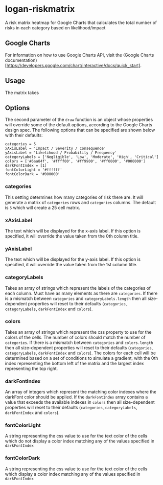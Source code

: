 # logan-riskmatrix
A risk matrix heatmap for Google Charts that calculates the total number of risks in each category based on likelihood/impact

## Google Charts

For information on how to use Google Charts API, visit the (Google Charts documentation)[https://developers.google.com/chart/interactive/docs/quick_start].

## Usage

The matrix takes 

## Options

The second parameter of the `draw` function is an object whose properties will override some of the default options, according to the Google Charts design spec. The following options that can be specified are shown below with their defaults:

    categories = 5
    xAxisLabel = 'Impact / Severity / Consequence'
    yAxisLabel = 'Likelihood / Probability / Frequency'
    categoryLabels = ['Negligible', 'Low', 'Moderate', 'High', 'Critical']
    colors = ['#6aa84f', '#ffff00', '#ff9900', '#ff0000', '#000000']
    darkFontIndex = [1]
    fontColorLight = '#ffffff'
    fontColorDark = '#000000'

### categories

This setting determines how many categories of risk there are. It will generate a matrix of `categories` rows and `categories` columns. The default is `5` which will create a 25 cell matrix.

### xAxisLabel

The text which will be displayed for the x-axis label. If this option is specified, it will override the value taken from the 0th column title.

### yAxisLabel

The text which will be displayed for the y-axis label. If this option is specified, it will override the value taken from the 1st column title.

### categoryLabels

Takes an array of strings which represent the labels of the categories of each column. Must have as many elements as there are `categories`. If there is a mismatch between `categories` and `categoryLabels.length` then all size-dependent properties will reset to their defaults (`categories`, `categoryLabels`, `darkFontIndex` and `colors`).

### colors
Takes an array of strings which represent the css property to use for the colors of the cells. The number of colors should match the number of `categories`. If there is a mismatch between `categories` and `colors.length` then all size-dependent properties will reset to their defaults (`categories`, `categoryLabels`, `darkFontIndex` and `colors`). The colors for each cell will be determined based on a set of conditions to simulate a gradient, with the 0th index representing the bottom left of the matrix and the largest index representing the top right.

### darkFontIndex

An array of integers which represent the matching color indexes where the darkFont color should be applied. If the `darkFontIndex` array contains a value that exceeds the available indexes in `colors` then all size-dependent properties will reset to their defaults (`categories`, `categoryLabels`, `darkFontIndex` and `colors`).

### fontColorLight

A string representing the css value to use for the text color of the cells which do not display a color index matching any of the values specified in `darkFontIndex`

### fontColorDark

A string representing the css value to use for the text color of the cells which display a color index matching any of the values specified in `darkFontIndex`

